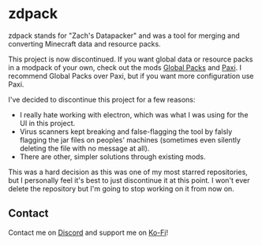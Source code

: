 # zdpack

zdpack stands for "Zach's Datapacker" and was a tool for merging and converting Minecraft data and resource packs.

This project is now discontinued. If you want global data or resource packs in a modpack of your own, check out the mods [Global Packs](https://www.curseforge.com/minecraft/mc-mods/drp-global-datapack) and [Paxi](https://www.curseforge.com/minecraft/mc-mods/paxi). I recommend Global Packs over Paxi, but if you want more configuration use Paxi.

I've decided to discontinue this project for a few reasons:
- I really hate working with electron, which was what I was using for the UI in this project.
- Virus scanners kept breaking and false-flagging the tool by falsly flagging the jar files on peoples' machines (sometimes even silently deleting the file with no message at all).
- There are other, simpler solutions through existing mods.

This was a hard decision as this was one of my most starred repositories, but I personally feel it's best to just discontinue it at this point. I won't ever delete the repository but I'm going to stop working on it from now on.

## Contact

Contact me on [Discord](https://discord.gg/pBFqEcXvW5) and support me on [Ko-Fi](https://ko-fi.com/mathgeniuszach)!
